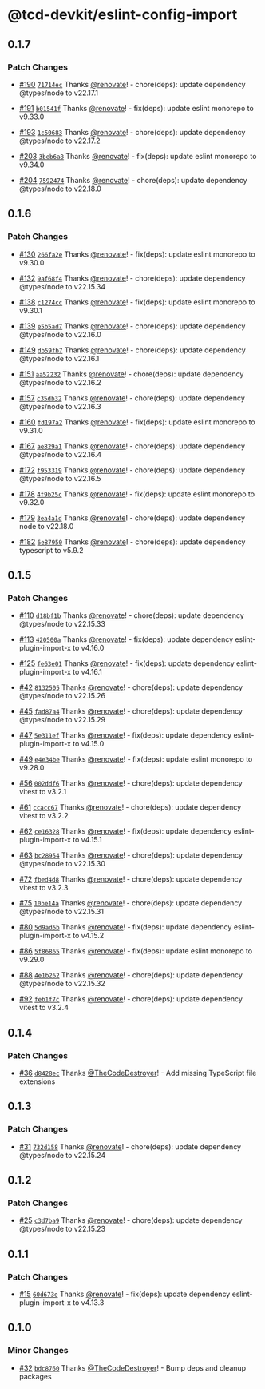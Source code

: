 # @tcd-devkit/eslint-config-import

## 0.1.7

### Patch Changes

- [#190](https://github.com/TheCodeDestroyer/devkit/pull/190) [`71714ec`](https://github.com/TheCodeDestroyer/devkit/commit/71714ec8d2dc096c94f6d21728613f71d918ec82) Thanks [@renovate](https://github.com/apps/renovate)! - chore(deps): update dependency @types/node to v22.17.1

- [#191](https://github.com/TheCodeDestroyer/devkit/pull/191) [`b01541f`](https://github.com/TheCodeDestroyer/devkit/commit/b01541f816ed82f6bdea6a8137f8e7d81fc8d1ee) Thanks [@renovate](https://github.com/apps/renovate)! - fix(deps): update eslint monorepo to v9.33.0

- [#193](https://github.com/TheCodeDestroyer/devkit/pull/193) [`1c50683`](https://github.com/TheCodeDestroyer/devkit/commit/1c5068327807e8ee2a663e05e33557514188d1f1) Thanks [@renovate](https://github.com/apps/renovate)! - chore(deps): update dependency @types/node to v22.17.2

- [#203](https://github.com/TheCodeDestroyer/devkit/pull/203) [`3beb6a8`](https://github.com/TheCodeDestroyer/devkit/commit/3beb6a8c65706ff41ed9748d339f4a7886b238b2) Thanks [@renovate](https://github.com/apps/renovate)! - fix(deps): update eslint monorepo to v9.34.0

- [#204](https://github.com/TheCodeDestroyer/devkit/pull/204) [`7592474`](https://github.com/TheCodeDestroyer/devkit/commit/7592474282bbad9e45bf41ce9343c86aeff72827) Thanks [@renovate](https://github.com/apps/renovate)! - chore(deps): update dependency @types/node to v22.18.0

## 0.1.6

### Patch Changes

- [#130](https://github.com/TheCodeDestroyer/devkit/pull/130) [`266fa2e`](https://github.com/TheCodeDestroyer/devkit/commit/266fa2e4f0011b1386b6fa8d019bd7510a9f8cbb) Thanks [@renovate](https://github.com/apps/renovate)! - fix(deps): update eslint monorepo to v9.30.0

- [#132](https://github.com/TheCodeDestroyer/devkit/pull/132) [`9af68f4`](https://github.com/TheCodeDestroyer/devkit/commit/9af68f4de855b61101d10f9684d4151af54200ad) Thanks [@renovate](https://github.com/apps/renovate)! - chore(deps): update dependency @types/node to v22.15.34

- [#138](https://github.com/TheCodeDestroyer/devkit/pull/138) [`c1274cc`](https://github.com/TheCodeDestroyer/devkit/commit/c1274ccb2a2152d9c760f6ac2a2d64291df4829a) Thanks [@renovate](https://github.com/apps/renovate)! - fix(deps): update eslint monorepo to v9.30.1

- [#139](https://github.com/TheCodeDestroyer/devkit/pull/139) [`e5b5ad7`](https://github.com/TheCodeDestroyer/devkit/commit/e5b5ad707555cf688376e0a27beea52b2ad69517) Thanks [@renovate](https://github.com/apps/renovate)! - chore(deps): update dependency @types/node to v22.16.0

- [#149](https://github.com/TheCodeDestroyer/devkit/pull/149) [`db59fb7`](https://github.com/TheCodeDestroyer/devkit/commit/db59fb79dfc9df6c4fb47515f36030c91c7a9a79) Thanks [@renovate](https://github.com/apps/renovate)! - chore(deps): update dependency @types/node to v22.16.1

- [#151](https://github.com/TheCodeDestroyer/devkit/pull/151) [`aa52232`](https://github.com/TheCodeDestroyer/devkit/commit/aa5223295416d954638a64bd587442f80b33b04e) Thanks [@renovate](https://github.com/apps/renovate)! - chore(deps): update dependency @types/node to v22.16.2

- [#157](https://github.com/TheCodeDestroyer/devkit/pull/157) [`c35db32`](https://github.com/TheCodeDestroyer/devkit/commit/c35db32aa4f3f690f32894468b68fe82b3e03dc3) Thanks [@renovate](https://github.com/apps/renovate)! - chore(deps): update dependency @types/node to v22.16.3

- [#160](https://github.com/TheCodeDestroyer/devkit/pull/160) [`fd197a2`](https://github.com/TheCodeDestroyer/devkit/commit/fd197a2cd69ed2f438236a1a4a8aa0b6cbb7d98f) Thanks [@renovate](https://github.com/apps/renovate)! - fix(deps): update eslint monorepo to v9.31.0

- [#167](https://github.com/TheCodeDestroyer/devkit/pull/167) [`ae829a1`](https://github.com/TheCodeDestroyer/devkit/commit/ae829a19461615436e9aca120a3a5256d995474d) Thanks [@renovate](https://github.com/apps/renovate)! - chore(deps): update dependency @types/node to v22.16.4

- [#172](https://github.com/TheCodeDestroyer/devkit/pull/172) [`f953319`](https://github.com/TheCodeDestroyer/devkit/commit/f9533194c0fb7254b9afcca3cb37608f107710d0) Thanks [@renovate](https://github.com/apps/renovate)! - chore(deps): update dependency @types/node to v22.16.5

- [#178](https://github.com/TheCodeDestroyer/devkit/pull/178) [`4f9b25c`](https://github.com/TheCodeDestroyer/devkit/commit/4f9b25cbae2eff4fc061029b9a03ee075991adf0) Thanks [@renovate](https://github.com/apps/renovate)! - fix(deps): update eslint monorepo to v9.32.0

- [#179](https://github.com/TheCodeDestroyer/devkit/pull/179) [`3ea4a1d`](https://github.com/TheCodeDestroyer/devkit/commit/3ea4a1d4d717296aa33034901172c4d47a2f87b1) Thanks [@renovate](https://github.com/apps/renovate)! - chore(deps): update dependency node to v22.18.0

- [#182](https://github.com/TheCodeDestroyer/devkit/pull/182) [`6e87950`](https://github.com/TheCodeDestroyer/devkit/commit/6e8795015a09291130de01a0e2e289234570c5e4) Thanks [@renovate](https://github.com/apps/renovate)! - chore(deps): update dependency typescript to v5.9.2

## 0.1.5

### Patch Changes

- [#110](https://github.com/TheCodeDestroyer/devkit/pull/110) [`d18bf1b`](https://github.com/TheCodeDestroyer/devkit/commit/d18bf1b5c1fb36923ca847e8831de30e07763b24) Thanks [@renovate](https://github.com/apps/renovate)! - chore(deps): update dependency @types/node to v22.15.33

- [#113](https://github.com/TheCodeDestroyer/devkit/pull/113) [`420500a`](https://github.com/TheCodeDestroyer/devkit/commit/420500a4eb04aa7a4e0fe346a0f4f4b2bac65596) Thanks [@renovate](https://github.com/apps/renovate)! - fix(deps): update dependency eslint-plugin-import-x to v4.16.0

- [#125](https://github.com/TheCodeDestroyer/devkit/pull/125) [`fe63e01`](https://github.com/TheCodeDestroyer/devkit/commit/fe63e013cc28fd22894eef25e02b226053001f55) Thanks [@renovate](https://github.com/apps/renovate)! - fix(deps): update dependency eslint-plugin-import-x to v4.16.1

- [#42](https://github.com/TheCodeDestroyer/devkit/pull/42) [`8132505`](https://github.com/TheCodeDestroyer/devkit/commit/8132505b81dccb163c689a98495ac18f47e35e02) Thanks [@renovate](https://github.com/apps/renovate)! - chore(deps): update dependency @types/node to v22.15.26

- [#45](https://github.com/TheCodeDestroyer/devkit/pull/45) [`fad87a4`](https://github.com/TheCodeDestroyer/devkit/commit/fad87a46ccae63b816ea3a4223c825972a5d6a08) Thanks [@renovate](https://github.com/apps/renovate)! - chore(deps): update dependency @types/node to v22.15.29

- [#47](https://github.com/TheCodeDestroyer/devkit/pull/47) [`5e311ef`](https://github.com/TheCodeDestroyer/devkit/commit/5e311efaa8eca153f2785b152ca1e84d9a628965) Thanks [@renovate](https://github.com/apps/renovate)! - fix(deps): update dependency eslint-plugin-import-x to v4.15.0

- [#49](https://github.com/TheCodeDestroyer/devkit/pull/49) [`e4e34be`](https://github.com/TheCodeDestroyer/devkit/commit/e4e34be5f4d2122ed9580d4a6909bd1796fbf263) Thanks [@renovate](https://github.com/apps/renovate)! - fix(deps): update eslint monorepo to v9.28.0

- [#56](https://github.com/TheCodeDestroyer/devkit/pull/56) [`002ddf6`](https://github.com/TheCodeDestroyer/devkit/commit/002ddf6bca43b417ec39299f735d224b0a9bb735) Thanks [@renovate](https://github.com/apps/renovate)! - chore(deps): update dependency vitest to v3.2.1

- [#61](https://github.com/TheCodeDestroyer/devkit/pull/61) [`ccacc67`](https://github.com/TheCodeDestroyer/devkit/commit/ccacc67d8baf22480593144a9dc3a131ae6284d6) Thanks [@renovate](https://github.com/apps/renovate)! - chore(deps): update dependency vitest to v3.2.2

- [#62](https://github.com/TheCodeDestroyer/devkit/pull/62) [`ce16328`](https://github.com/TheCodeDestroyer/devkit/commit/ce1632820b4c2703d934786b8f73c52fd1151be9) Thanks [@renovate](https://github.com/apps/renovate)! - fix(deps): update dependency eslint-plugin-import-x to v4.15.1

- [#63](https://github.com/TheCodeDestroyer/devkit/pull/63) [`bc28954`](https://github.com/TheCodeDestroyer/devkit/commit/bc2895460827e304b48419284cf23b255efbfd45) Thanks [@renovate](https://github.com/apps/renovate)! - chore(deps): update dependency @types/node to v22.15.30

- [#72](https://github.com/TheCodeDestroyer/devkit/pull/72) [`fbed4d8`](https://github.com/TheCodeDestroyer/devkit/commit/fbed4d87ab0a7601ef820d8d52078cccce9fdfd1) Thanks [@renovate](https://github.com/apps/renovate)! - chore(deps): update dependency vitest to v3.2.3

- [#75](https://github.com/TheCodeDestroyer/devkit/pull/75) [`10be14a`](https://github.com/TheCodeDestroyer/devkit/commit/10be14a7edf75db5ce9f4ed508ac3e6c749ae941) Thanks [@renovate](https://github.com/apps/renovate)! - chore(deps): update dependency @types/node to v22.15.31

- [#80](https://github.com/TheCodeDestroyer/devkit/pull/80) [`5d9ad5b`](https://github.com/TheCodeDestroyer/devkit/commit/5d9ad5bd0da28a0dadce046bc7f785e86445be38) Thanks [@renovate](https://github.com/apps/renovate)! - fix(deps): update dependency eslint-plugin-import-x to v4.15.2

- [#86](https://github.com/TheCodeDestroyer/devkit/pull/86) [`5f86865`](https://github.com/TheCodeDestroyer/devkit/commit/5f8686585ccc00b761c8acb14d87cd1e5ff187d7) Thanks [@renovate](https://github.com/apps/renovate)! - fix(deps): update eslint monorepo to v9.29.0

- [#88](https://github.com/TheCodeDestroyer/devkit/pull/88) [`4e1b262`](https://github.com/TheCodeDestroyer/devkit/commit/4e1b2623e664c2f044773aa99a4776d24f67a230) Thanks [@renovate](https://github.com/apps/renovate)! - chore(deps): update dependency @types/node to v22.15.32

- [#92](https://github.com/TheCodeDestroyer/devkit/pull/92) [`feb1f7c`](https://github.com/TheCodeDestroyer/devkit/commit/feb1f7c6dd99dbab4108885b6d13f6ce8d0db337) Thanks [@renovate](https://github.com/apps/renovate)! - chore(deps): update dependency vitest to v3.2.4

## 0.1.4

### Patch Changes

- [#36](https://github.com/TheCodeDestroyer/devkit/pull/36) [`d8428ec`](https://github.com/TheCodeDestroyer/devkit/commit/d8428ec42efc160fb7b043f3cb8fd5ff9a7163bd) Thanks [@TheCodeDestroyer](https://github.com/TheCodeDestroyer)! - Add missing TypeScript file extensions

## 0.1.3

### Patch Changes

- [#31](https://github.com/TheCodeDestroyer/devkit/pull/31) [`732d158`](https://github.com/TheCodeDestroyer/devkit/commit/732d158f007bcbf1c7770bc4c8111dd6dc756080) Thanks [@renovate](https://github.com/apps/renovate)! - chore(deps): update dependency @types/node to v22.15.24

## 0.1.2

### Patch Changes

- [#25](https://github.com/TheCodeDestroyer/devkit/pull/25) [`c3d7ba9`](https://github.com/TheCodeDestroyer/devkit/commit/c3d7ba9c3097a1780167dbb84e5217dbe4b2bae3) Thanks [@renovate](https://github.com/apps/renovate)! - chore(deps): update dependency @types/node to v22.15.23

## 0.1.1

### Patch Changes

- [#15](https://github.com/TheCodeDestroyer/devkit/pull/15) [`60d673e`](https://github.com/TheCodeDestroyer/devkit/commit/60d673e3f2ea33f67d441cbfb4b9f299f1a37529) Thanks [@renovate](https://github.com/apps/renovate)! - fix(deps): update dependency eslint-plugin-import-x to v4.13.3

## 0.1.0

### Minor Changes

- [#32](https://github.com/TheCodeDestroyer/devkit/pull/32) [`bdc8760`](https://github.com/TheCodeDestroyer/devkit/commit/bdc87609699071b2624c35a62437a315ee2baec6) Thanks [@TheCodeDestroyer](https://github.com/TheCodeDestroyer)! - Bump deps and cleanup packages
